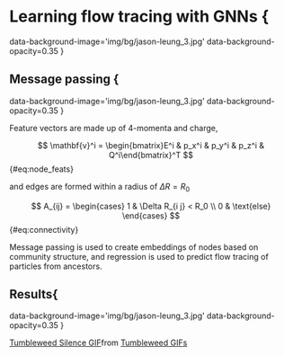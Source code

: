 # Learning flow tracing with GNNs {
data-background-image='img/bg/jason-leung_3.jpg'
data-background-opacity=0.35
}

## Message passing {
data-background-image='img/bg/jason-leung_3.jpg'
data-background-opacity=0.35
}

Feature vectors are made up of 4-momenta and charge,

$$
\mathbf{v}^i = \begin{bmatrix}E^i & p_x^i & p_y^i & p_z^i & Q^i\end{bmatrix}^T
$$
{#eq:node_feats}

and edges are formed within a radius of $\Delta R = R_0$

$$
A_{ij} = \begin{cases}
1 & \Delta R_{i j} < R_0
\\
0 & \text{else}
\end{cases}
$$
{#eq:connectivity}

Message passing is used to create embeddings of nodes based on community
structure, and regression is used to predict flow tracing of particles
from ancestors.

## Results{
data-background-image='img/bg/jason-leung_3.jpg'
data-background-opacity=0.35
}


<div class="tenor-gif-embed" data-postid="15372563" data-share-method="host" data-aspect-ratio="1.77778" data-width="100%"><a href="https://tenor.com/view/tumbleweed-silence-no-answer-anyone-there-echo-gif-15372563">Tumbleweed Silence GIF</a>from <a href="https://tenor.com/search/tumbleweed-gifs">Tumbleweed GIFs</a></div> <script type="text/javascript" async src="https://tenor.com/embed.js"></script>
